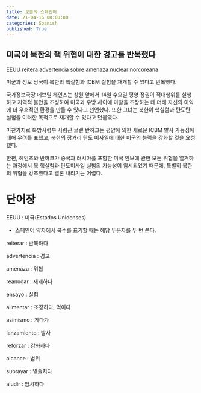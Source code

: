 ```yaml
---
title: 오늘의 스페인어
date: 21-04-16 08:00:00
categories: Spanish
published: True
---
```


## 미국이 북한의 핵 위협에 대한 경고를 반복했다

[EEUU reitera advertencia sobre amenaza nuclear norcoreana](http://world.kbs.co.kr/service/news_view.htm?lang=s&Seq_Code=75409)

미군과 정보 당국이 북한의 핵실험과 ICBM 실험을 재개할 수 있다고 반복했다.

국가정보국장 에브릴 헤인즈는 상원 앞에서 14일 수요일 평양 정권이 적대행위를 실행하고 지역적 불안을 조성하여  미국과 우방 사이에 마찰을 조장하는 데 더해 자신의 이익에 더 우호적인 환경을 만들 수 있다고 선언했다. 또한 그녀는 북한이 핵실험과 탄도탄 실험을 이러한 목적으로 재개할 수 있다고 덧붙였다.

마찬가지로 북방사령부 사령관 글랜 반허크는 평양에 의한 새로운 ICBM 발사 가능성에 대해 우려를 표했고, 북한의 장거리 탄도 미사일에 대한 미군의 능력을 강화할 것을 요청했다.

한편, 헤인즈와 반허크가 중국과 러시아를 포함한 미국 안보에 관한 모든 위협을 열거하는 과정에서 북 핵실험과 탄도미사일 실험의 가능성이 암시되었기 때문에, 특별히 북한의 위협을 강조했다고 결론 내리기는 어렵다.


# 단어장

EEUU : 미국(Estados Unidenses)
- 스페인어 약자에서 복수를 표기할 때는 해당 두문자를 두 번 쓴다.

reiterar : 반복하다

advertencia : 경고

amenaza : 위협

reanudar : 재개하다

ensayo : 실험

alimentar : 조장하다, 먹이다

asimismo : 게다가

lanzamiento : 발사

reforzar : 강화하다

alcance : 범위

subrayar : 밑줄치다

aludir : 암시하다
